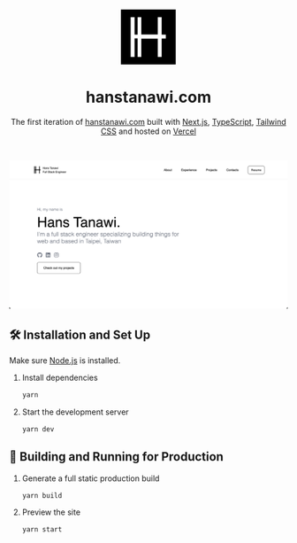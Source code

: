 <div align="center">
  <img alt="Logo" src="public/icons/logo.png" width="100" />
</div>
<h1 align="center">
  hanstanawi.com
</h1>
<p align="center">
  The first iteration of <a href="https://www.hanstanawi.com" target="_blank">hanstanawi.com</a> built with <a href="https://www.nextjs.org/" target="_blank">Next.js</a>,  <a href="https://www.typescriptlang.org/" target="_blank">TypeScript</a>, <a href="https://www.tailwindcss.com" target="_blank">Tailwind CSS</a> and hosted on <a href="https://www.vercel.com" target="_blank">Vercel</a>
</p>
<br>

![demo](public/images/demo.png)
## 🛠 Installation and Set Up
Make sure <a href="https://www.nodejs.org" target="_blank">Node.js</a> is installed.

1. Install dependencies
   ```sh
   yarn
   ```
2. Start the development server
   ```sh
   yarn dev
   ```

## 🚀 Building and Running for Production
1. Generate a full static production build

   ```sh
   yarn build
   ```

2. Preview the site

   ```sh
   yarn start
   ```
